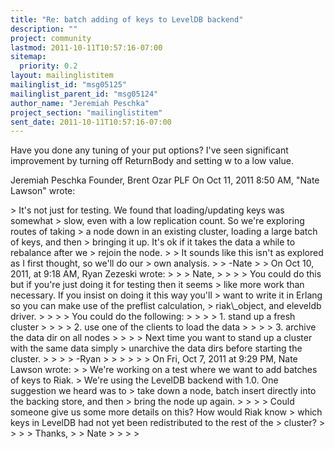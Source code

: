 ```yaml
---
title: "Re: batch adding of keys to LevelDB backend"
description: ""
project: community
lastmod: 2011-10-11T10:57:16-07:00
sitemap:
  priority: 0.2
layout: mailinglistitem
mailinglist_id: "msg05125"
mailinglist_parent_id: "msg05124"
author_name: "Jeremiah Peschka"
project_section: "mailinglistitem"
sent_date: 2011-10-11T10:57:16-07:00
---
```



Have you done any tuning of your put options? I've seen significant
improvement by turning off ReturnBody and setting w to a low value.

Jeremiah Peschka
Founder, Brent Ozar PLF
On Oct 11, 2011 8:50 AM, "Nate Lawson"  wrote:

&gt; It's not just for testing. We found that loading/updating keys was somewhat
&gt; slow, even with a low replication count. So we're exploring routes of taking
&gt; a node down in an existing cluster, loading a large batch of keys, and then
&gt; bringing it up. It's ok if it takes the data a while to rebalance after we
&gt; rejoin the node.
&gt;
&gt; It sounds like this isn't as explored as I first thought, so we'll do our
&gt; own analysis.
&gt;
&gt; -Nate
&gt;
&gt; On Oct 10, 2011, at 9:18 AM, Ryan Zezeski wrote:
&gt;
&gt; &gt; Nate,
&gt; &gt;
&gt; &gt; You could do this but if you're just doing it for testing then it seems
&gt; like more work than necessary. If you insist on doing it this way you'll
&gt; want to write it in Erlang so you can make use of the preflist calculation,
&gt; riak\\_object, and eleveldb driver.
&gt; &gt;
&gt; &gt; You could do the following:
&gt; &gt;
&gt; &gt; 1. stand up a fresh cluster
&gt; &gt;
&gt; &gt; 2. use one of the clients to load the data
&gt; &gt;
&gt; &gt; 3. archive the data dir on all nodes
&gt; &gt;
&gt; &gt; Next time you want to stand up a cluster with the same data simply
&gt; unarchive the data dirs before starting the cluster.
&gt; &gt;
&gt; &gt; -Ryan
&gt; &gt;
&gt; &gt;
&gt; &gt; On Fri, Oct 7, 2011 at 9:29 PM, Nate Lawson  wrote:
&gt; &gt; We're working on a test where we want to add batches of keys to Riak.
&gt; We're using the LevelDB backend with 1.0. One suggestion we heard was to
&gt; take down a node, batch insert directly into the backing store, and then
&gt; bring the node up again.
&gt; &gt;
&gt; &gt; Could someone give us some more details on this? How would Riak know
&gt; which keys in LevelDB had not yet been redistributed to the rest of the
&gt; cluster?
&gt; &gt;
&gt; &gt; Thanks,
&gt; &gt; Nate
&gt; &gt;
&gt;
&gt;

